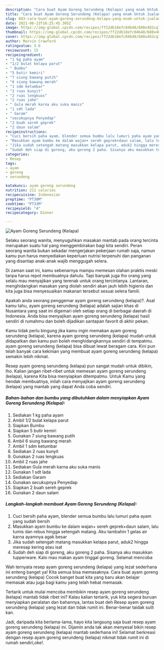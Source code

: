 ```yaml
---
description: "Cara buat Ayam Goreng Serundeng (Kelapa) yang enak Untuk Jualan"
title: "Cara buat Ayam Goreng Serundeng (Kelapa) yang enak Untuk Jualan"
slug: 683-cara-buat-ayam-goreng-serundeng-kelapa-yang-enak-untuk-jualan
date: 2021-06-23T16:25:45.305Z
image: https://img-global.cpcdn.com/recipes/ff22db18efc04b48/680x482cq70/ayam-goreng-serundeng-kelapa-foto-resep-utama.jpg
thumbnail: https://img-global.cpcdn.com/recipes/ff22db18efc04b48/680x482cq70/ayam-goreng-serundeng-kelapa-foto-resep-utama.jpg
cover: https://img-global.cpcdn.com/recipes/ff22db18efc04b48/680x482cq70/ayam-goreng-serundeng-kelapa-foto-resep-utama.jpg
author: Marvin Crawford
ratingvalue: 3.6
reviewcount: 15
recipeingredient:
- "1 kg paha ayam"
- "1/2 bulat kelapa parut"
- " Bumbu"
- "5 butir kemiri"
- "7 siung bawang putih"
- "6 siung bawang merah"
- "1 sdm ketumbar"
- "2 ruas kunyit"
- "2 ruas lengkuas"
- "2 ruas jahe"
- " Gula merah karna aku suka manis"
- "1 sdt lada"
- " Garam"
- "secukupnya Penyedap"
- "2 buah sereh geprek"
- "2 daun salam"
recipeinstructions:
- "Cuci bersih paha ayam, blender semua bumbu lalu lumuri paha ayam yang sudah bersih"
- "Masukkan ayam bumbu ke dalam wajan+ sereh geprek+daun salam, lalu tumis dan rebus hingga setengah matang. Aku tambahin 1 gelas air karna ayamnya agak besar"
- "Jika sudah setengah matang masukkan kelapa parut, aduk2 hingga meresap kering atau isat"
- "Sudah deh siap di goreng, aku goreng 2 paha. Sisanya aku masukkan tupperware. Kalo mau makan ayam tinggal goreng. Selamat mencoba"
categories:
- Resep
tags:
- ayam
- goreng
- serundeng

katakunci: ayam goreng serundeng 
nutrition: 211 calories
recipecuisine: Indonesian
preptime: "PT30M"
cooktime: "PT33M"
recipeyield: "4"
recipecategory: Dinner

---
```



![Ayam Goreng Serundeng (Kelapa)](https://img-global.cpcdn.com/recipes/ff22db18efc04b48/680x482cq70/ayam-goreng-serundeng-kelapa-foto-resep-utama.jpg)

Selaku seorang wanita, menyuguhkan masakan mantab pada orang tercinta merupakan suatu hal yang menggembirakan bagi kita sendiri. Peran seorang  wanita bukan sekadar mengerjakan pekerjaan rumah saja, namun kamu pun harus menyediakan keperluan nutrisi terpenuhi dan panganan yang disantap anak-anak wajib menggugah selera.

Di zaman  saat ini, kamu sebenarnya mampu memesan olahan praktis meski tanpa harus repot membuatnya dahulu. Tapi banyak juga lho orang yang selalu mau menyajikan yang terenak untuk orang tercintanya. Lantaran, menghidangkan masakan yang diolah sendiri akan jauh lebih higienis dan kita juga bisa menyesuaikan makanan tersebut sesuai selera famili. 



Apakah anda seorang penggemar ayam goreng serundeng (kelapa)?. Asal kamu tahu, ayam goreng serundeng (kelapa) adalah sajian khas di Nusantara yang saat ini digemari oleh setiap orang di berbagai daerah di Indonesia. Anda bisa menyajikan ayam goreng serundeng (kelapa) hasil sendiri di rumahmu dan boleh dijadikan santapan favorit di akhir pekan.

Kamu tidak perlu bingung jika kamu ingin memakan ayam goreng serundeng (kelapa), karena ayam goreng serundeng (kelapa) mudah untuk didapatkan dan kamu pun boleh menghidangkannya sendiri di tempatmu. ayam goreng serundeng (kelapa) bisa dibuat lewat beragam cara. Kini pun telah banyak cara kekinian yang membuat ayam goreng serundeng (kelapa) semakin lebih nikmat.

Resep ayam goreng serundeng (kelapa) pun sangat mudah untuk dibikin, lho. Kalian jangan ribet-ribet untuk memesan ayam goreng serundeng (kelapa), karena Kita bisa menyiapkan ditempatmu. Untuk Kamu yang hendak membuatnya, inilah cara menyajikan ayam goreng serundeng (kelapa) yang mantab yang dapat Anda coba sendiri.

<!--inarticleads1-->

##### Bahan-bahan dan bumbu yang dibutuhkan dalam menyiapkan Ayam Goreng Serundeng (Kelapa):

1. Sediakan 1 kg paha ayam
1. Ambil 1/2 bulat kelapa parut
1. Siapkan  Bumbu
1. Siapkan 5 butir kemiri
1. Gunakan 7 siung bawang putih
1. Ambil 6 siung bawang merah
1. Ambil 1 sdm ketumbar
1. Sediakan 2 ruas kunyit
1. Gunakan 2 ruas lengkuas
1. Ambil 2 ruas jahe
1. Sediakan  Gula merah karna aku suka manis
1. Gunakan 1 sdt lada
1. Sediakan  Garam
1. Gunakan secukupnya Penyedap
1. Siapkan 2 buah sereh geprek
1. Gunakan 2 daun salam




<!--inarticleads2-->

##### Langkah-langkah membuat Ayam Goreng Serundeng (Kelapa):

1. Cuci bersih paha ayam, blender semua bumbu lalu lumuri paha ayam yang sudah bersih
1. Masukkan ayam bumbu ke dalam wajan+ sereh geprek+daun salam, lalu tumis dan rebus hingga setengah matang. Aku tambahin 1 gelas air karna ayamnya agak besar
1. Jika sudah setengah matang masukkan kelapa parut, aduk2 hingga meresap kering atau isat
1. Sudah deh siap di goreng, aku goreng 2 paha. Sisanya aku masukkan tupperware. Kalo mau makan ayam tinggal goreng. Selamat mencoba




Wah ternyata resep ayam goreng serundeng (kelapa) yang lezat sederhana ini enteng banget ya! Kita semua bisa memasaknya. Cara buat ayam goreng serundeng (kelapa) Cocok banget buat kita yang baru akan belajar memasak atau juga bagi kamu yang telah hebat memasak.

Tertarik untuk mulai mencoba membikin resep ayam goreng serundeng (kelapa) mantab tidak ribet ini? Kalau kalian tertarik, yuk kita segera buruan menyiapkan peralatan dan bahannya, lantas buat deh Resep ayam goreng serundeng (kelapa) yang lezat dan tidak rumit ini. Benar-benar taidak sulit kan. 

Jadi, daripada kita berlama-lama, hayo kita langsung saja buat resep ayam goreng serundeng (kelapa) ini. Dijamin anda tak akan menyesal bikin resep ayam goreng serundeng (kelapa) mantab sederhana ini! Selamat berkreasi dengan resep ayam goreng serundeng (kelapa) nikmat tidak rumit ini di rumah sendiri,oke!.

